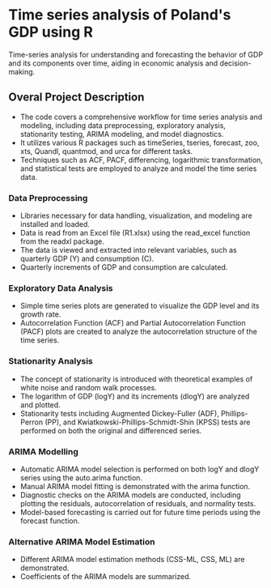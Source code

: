 # Time series analysis of Poland's GDP using R

Time-series analysis for understanding and forecasting the behavior of GDP and its components over time, aiding in economic analysis and decision-making.

## Overal Project Description

- The code covers a comprehensive workflow for time series analysis and modeling, including data preprocessing, exploratory analysis, stationarity testing, ARIMA modeling, and model diagnostics.
- It utilizes various R packages such as timeSeries, tseries, forecast, zoo, xts, Quandl, quantmod, and urca for different tasks.
- Techniques such as ACF, PACF, differencing, logarithmic transformation, and statistical tests are employed to analyze and model the time series data.

### Data Preprocessing

- Libraries necessary for data handling, visualization, and modeling are installed and loaded.
- Data is read from an Excel file (R1.xlsx) using the read_excel function from the readxl package.
- The data is viewed and extracted into relevant variables, such as quarterly GDP (Y) and consumption (C).
- Quarterly increments of GDP and consumption are calculated.

### Exploratory Data Analysis

- Simple time series plots are generated to visualize the GDP level and its growth rate.
- Autocorrelation Function (ACF) and Partial Autocorrelation Function (PACF) plots are created to analyze the autocorrelation structure of the time series.

### Stationarity Analysis

- The concept of stationarity is introduced with theoretical examples of white noise and random walk processes.
- The logarithm of GDP (logY) and its increments (dlogY) are analyzed and plotted.
- Stationarity tests including Augmented Dickey-Fuller (ADF), Phillips-Perron (PP), and Kwiatkowski-Phillips-Schmidt-Shin (KPSS) tests are performed on both the original and differenced series.

### ARIMA Modelling

- Automatic ARIMA model selection is performed on both logY and dlogY series using the auto.arima function.
- Manual ARIMA model fitting is demonstrated with the arima function.
- Diagnostic checks on the ARIMA models are conducted, including plotting the residuals, autocorrelation of residuals, and normality tests.
- Model-based forecasting is carried out for future time periods using the forecast function.

### Alternative ARIMA Model Estimation

- Different ARIMA model estimation methods (CSS-ML, CSS, ML) are demonstrated.
- Coefficients of the ARIMA models are summarized.
